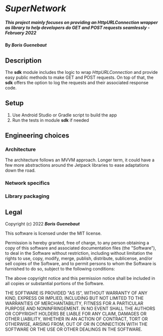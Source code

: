 # _SuperNetwork_

##### _This project mainly focuses on providing an HttpURLConnection wrapper as library to help developers do GET and POST requests seamlessly - February 2022_

#### By _**Boris Guenebaut**_

## Description

The **sdk** module includes the logic to wrap _HttpURLConnection_ and provide easy public methods to make GET and POST requests.
On top of that, the **sdk** offers the option to log the requests and their associated response code.

## Setup

1. Use Android Studio or Gradle script to build the app
2. Run the tests in module **sdk** if needed

## Engineering choices

### Architecture

The architecture follows an MVVM approach. Longer term, it could have a few more abstractions around the Jetpack libraries to ease adaptations down the road.

### Network specifics

### Library packaging

## Legal

Copyright (c) 2022 **_Boris Guenebaut_**

This software is licensed under the MIT license.

Permission is hereby granted, free of charge, to any person obtaining a copy
of this software and associated documentation files (the "Software"), to deal
in the Software without restriction, including without limitation the rights
to use, copy, modify, merge, publish, distribute, sublicense, and/or sell
copies of the Software, and to permit persons to whom the Software is
furnished to do so, subject to the following conditions:

The above copyright notice and this permission notice shall be included in
all copies or substantial portions of the Software.

THE SOFTWARE IS PROVIDED "AS IS", WITHOUT WARRANTY OF ANY KIND, EXPRESS OR
IMPLIED, INCLUDING BUT NOT LIMITED TO THE WARRANTIES OF MERCHANTABILITY,
FITNESS FOR A PARTICULAR PURPOSE AND NONINFRINGEMENT. IN NO EVENT SHALL THE
AUTHORS OR COPYRIGHT HOLDERS BE LIABLE FOR ANY CLAIM, DAMAGES OR OTHER
LIABILITY, WHETHER IN AN ACTION OF CONTRACT, TORT OR OTHERWISE, ARISING FROM,
OUT OF OR IN CONNECTION WITH THE SOFTWARE OR THE USE OR OTHER DEALINGS IN
THE SOFTWARE.
